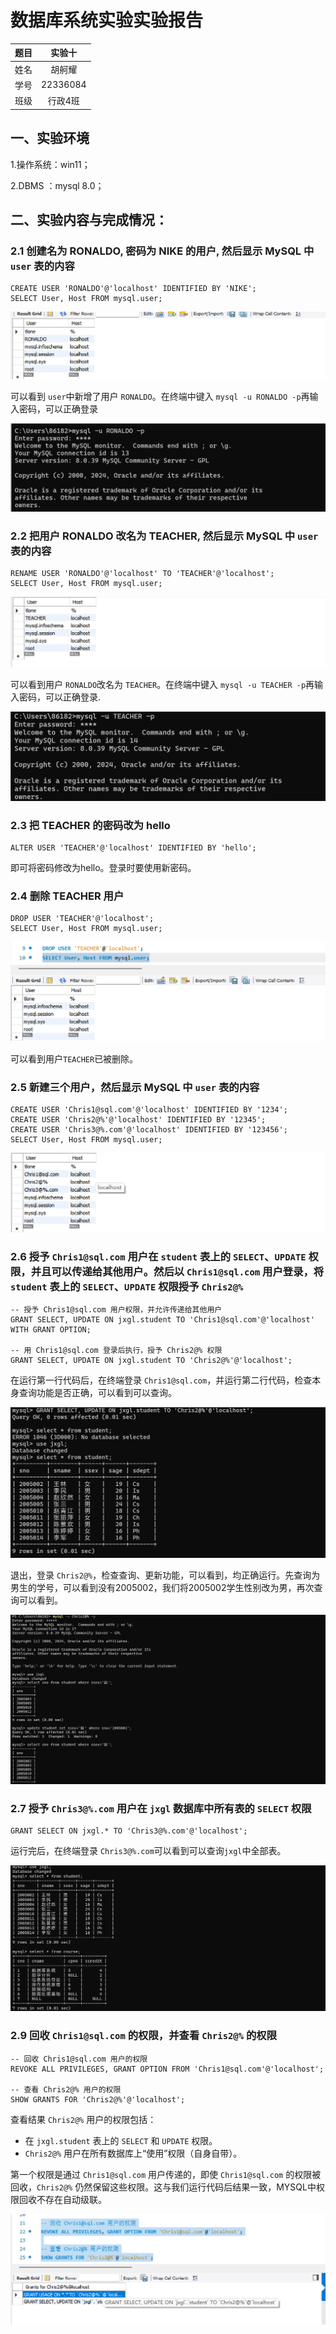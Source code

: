 # 数据库系统实验实验报告

| 题目 |  实验十  |
| ---- | :------: |
| 姓名 |  胡舸耀  |
| 学号 | 22336084 |
| 班级 | 行政4班 |

## 一、实验环境

1.操作系统：win11；

2.DBMS ：mysql 8.0；

## 二、实验内容与完成情况：

### 2.1 创建名为 RONALDO, 密码为 NIKE 的用户, 然后显示 MySQL 中 `user` 表的内容

```mysql
CREATE USER 'RONALDO'@'localhost' IDENTIFIED BY 'NIKE';
SELECT User, Host FROM mysql.user;
```

![1731228430920](image/实验10/1731228430920.png "2.1-1")

可以看到 `user`中新增了用户 `RONALDO`。在终端中键入 `mysql -u RONALDO -p`再输入密码，可以正确登录

![1731228506580](image/实验10/1731228506580.png "2.1-2")

### 2.2 把用户 RONALDO 改名为 TEACHER, 然后显示 MySQL 中 `user` 表的内容

```mysql
RENAME USER 'RONALDO'@'localhost' TO 'TEACHER'@'localhost';
SELECT User, Host FROM mysql.user;
```

![1731228593673](image/实验10/1731228593673.png "2.2-1")

可以看到用户 `RONALDO`改名为 `TEACHER`。在终端中键入 `mysql -u TEACHER -p`再输入密码，可以正确登录.

![1731228699289](image/实验10/1731228699289.png "2.2-2")

### 2.3 把 TEACHER 的密码改为 hello

```mysql
ALTER USER 'TEACHER'@'localhost' IDENTIFIED BY 'hello';
```

即可将密码修改为hello。登录时要使用新密码。

### 2.4 删除 TEACHER 用户

```mysql
DROP USER 'TEACHER'@'localhost';
SELECT User, Host FROM mysql.user;
```

![1731228755039](image/实验10/1731228755039.png "2.4-1")

可以看到用户`TEACHER`已被删除。

### 2.5 新建三个用户，然后显示 MySQL 中 `user` 表的内容

```mysql
CREATE USER 'Chris1@sql.com'@'localhost' IDENTIFIED BY '1234';
CREATE USER 'Chris2@%'@'localhost' IDENTIFIED BY '12345'; 
CREATE USER 'Chris3@%.com'@'localhost' IDENTIFIED BY '123456';
SELECT User, Host FROM mysql.user;
```

![1731228827510](image/实验10/1731228827510.png "2.5-1")

### 2.6 授予 `Chris1@sql.com` 用户在 `student` 表上的 `SELECT`、`UPDATE` 权限，并且可以传递给其他用户。然后以 `Chris1@sql.com` 用户登录，将 `student` 表上的 `SELECT`、`UPDATE` 权限授予 `Chris2@%`

```mysql
-- 授予 Chris1@sql.com 用户权限，并允许传递给其他用户
GRANT SELECT, UPDATE ON jxgl.student TO 'Chris1@sql.com'@'localhost' WITH GRANT OPTION;

-- 用 Chris1@sql.com 登录后执行，授予 Chris2@% 权限
GRANT SELECT, UPDATE ON jxgl.student TO 'Chris2@%'@'localhost';
```

在运行第一行代码后，在终端登录 `Chris1@sql.com`，并运行第二行代码，检查本身查询功能是否正确，可以看到可以查询。

![1731229212916](image/实验10/1731229212916.png)

退出，登录 `Chris2@%`，检查查询、更新功能，可以看到，均正确运行。先查询为男生的学号，可以看到没有2005002，我们将2005002学生性别改为男，再次查询可以看到。

![1731229534516](image/实验10/1731229534516.png)

### 2.7 授予 `Chris3@%.com` 用户在 `jxgl` 数据库中所有表的 `SELECT` 权限

```mysql
GRANT SELECT ON jxgl.* TO 'Chris3@%.com'@'localhost';
```

运行完后，在终端登录 `Chris3@%.com`可以看到可以查询`jxgl`中全部表。

![1731229820852](image/实验10/1731229820852.png)

### 2.9 回收 `Chris1@sql.com` 的权限，并查看 `Chris2@%` 的权限

```mysql
-- 回收 Chris1@sql.com 用户的权限
REVOKE ALL PRIVILEGES, GRANT OPTION FROM 'Chris1@sql.com'@'localhost';

-- 查看 Chris2@% 用户的权限
SHOW GRANTS FOR 'Chris2@%'@'localhost';
```

查看结果 `Chris2@%` 用户的权限包括：

* 在 `jxgl.student` 表上的 `SELECT` 和 `UPDATE` 权限。
* `Chris2@%` 用户在所有数据库上“使用”权限（自身自带）。

第一个权限是通过 `Chris1@sql.com` 用户传递的，即使 `Chris1@sql.com` 的权限被回收，`Chris2@%` 仍然保留这些权限。这与我们运行代码后结果一致，MYSQL中权限回收不存在自动级联。

![1731230164278](image/实验10/1731230164278.png)
